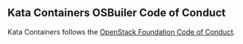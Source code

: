 ## Kata Containers OSBuiler Code of Conduct

Kata Containers follows the [OpenStack Foundation Code of Conduct](https://www.openstack.org/legal/community-code-of-conduct/).
